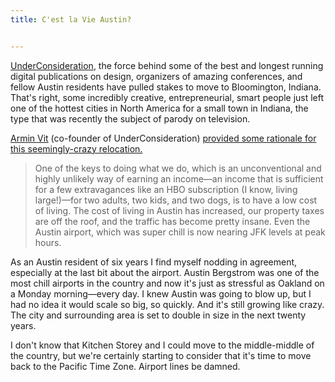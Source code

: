 ```yaml
---
title: C'est la Vie Austin?


---
```


[UnderConsideration](http://underconsideration.com/), the force behind some of the best and longest running digital publications on design, organizers of amazing conferences, and fellow Austin residents have pulled stakes to move to Bloomington, Indiana. That's right, some incredibly creative, entrepreneurial, smart people just left one of the hottest cities in North America for a small town in Indiana, the type that was recently the subject of parody on television.



[Armin Vit](https://twitter.com/arminvit) (co-founder of UnderConsideration) [provided some rationale for this seemingly-crazy relocation.](http://www.underconsideration.com/brandnew/archives/we_are_moving.php)



> One of the keys to doing what we do, which is an unconventional and highly unlikely way of earning an income—an income that is sufficient for a few extravagances like an HBO subscription (I know, living large!)—for two adults, two kids, and two dogs, is to have a low cost of living. The cost of living in Austin has increased, our property taxes are off the roof, and the traffic has become pretty insane. Even the Austin airport, which was super chill is now nearing JFK levels at peak hours.



As an Austin resident of six years I find myself nodding in agreement, especially at the last bit about the airport. Austin Bergstrom was one of the most chill airports in the country and now it's just as stressful as Oakland on a Monday morning—every day. I knew Austin was going to blow up, but I had no idea it would scale so big, so quickly. And it's still growing like crazy. The city and surrounding area is set to double in size in the next twenty years.



I don't know that Kitchen Storey and I could move to the middle-middle of the country, but we're certainly starting to consider that it's time to move back to the Pacific Time Zone. Airport lines be damned.

